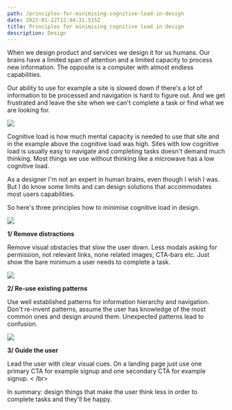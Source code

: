 ```yaml
---
path: /principles-for-minimising-cognitive-load-in-design
date: 2022-01-22T12:44:31.515Z
title: Principles for minimising cognitive load in design
description: Design
---
```

When we design product and services we design it for us humans. Our brains have a limited span of attention and a limited capacity to process new information. The opposite is a computer with almost endless capabilities. 

Our ability to use for example a site is slowed down if there's a lot of information to be processed and navigation is hard to figure out. And we get frustrated and leave the site when we can't complete a task or find what we are looking for.

![](https://www.jakobmagnusson.se/assets/cognitive-1.png)

Cognitive load is how much mental capacity is needed to use that site and in the example above the cognitive load was high. Sites with low cognitive load is usually easy to navigate and completing tasks doesn't demand much thinking. Most things we use without thinking like a microwave has a low cognitive load. 

As a designer I'm not an expert in human brains, even though I wish I was. But I do know some limits and can design solutions that accommodates most users capabilities.

So here's three principles how to minimise cognitive load in design.

![](https://www.jakobmagnusson.se/assets/cognitive-2.png)

**1/ Remove distractions**

Remove visual obstacles that slow the user down. Less modals asking for permission, not relevant links, none related images, CTA-bars etc. Just show the bare minimum a user needs to complete a task.

![](https://www.jakobmagnusson.se/assets/cognitive-3.png)

**2/ Re-use existing patterns**

Use well established patterns for information hierarchy and navigation. Don't re-invent patterns, assume the user has knowledge of the most common ones and design around them. Unexpected patterns lead to confusion.

![](https://www.jakobmagnusson.se/assets/cognitive-4.png)

**3/ Guide the user**

Lead the user with clear visual cues. On a landing page just use one primary CTA for example signup and one secondary CTA for example signup.
< /br>

In summary: design things that make the user think less in order to complete tasks and they'll be happy.